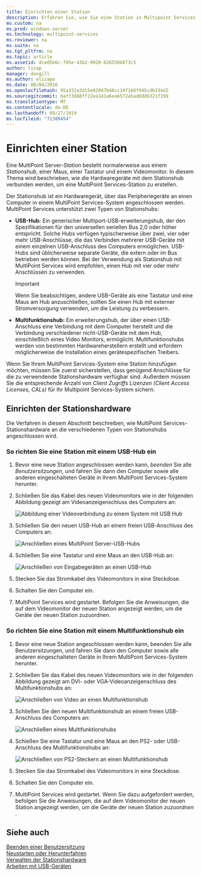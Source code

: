 ```yaml
---
title: Einrichten einer Station
description: Erfahren Sie, wie Sie eine Station in Multipoint Services einrichten.
ms.custom: na
ms.prod: windows-server
ms.technology: multipoint-services
ms.reviewer: na
ms.suite: na
ms.tgt_pltfrm: na
ms.topic: article
ms.assetid: dce05b6c-795e-43b2-9920-026550b873c5
author: lizap
manager: dongill
ms.author: elizapo
ms.date: 08/04/2016
ms.openlocfilehash: 95a332a3d15e82047b46cc19f168f945cdb334d2
ms.sourcegitcommit: 6aff3d88ff22ea141a6ea6572a5ad8dd6321f199
ms.translationtype: MT
ms.contentlocale: de-DE
ms.lasthandoff: 09/27/2019
ms.locfileid: "71389454"
---
```

# <a name="set-up-a-station"></a>Einrichten einer Station
Eine MultiPoint Server-*Station* besteht normalerweise aus einem *Stationshub*, einer Maus, einer Tastatur und einem Videomonitor. In diesem Thema wird beschrieben, wie die Hardwaregeräte mit dem Stationshub verbunden werden, um eine MultiPoint Services-Station zu erstellen.  
  
Der Stationshub ist ein Hardwaregerät, über das Peripheriegeräte an einen Computer in einem MultiPoint Services-System angeschlossen werden. MultiPoint Services unterstützt zwei Typen von Stationshubs:  
  
-   **USB-Hub:** Ein generischer Multiport-USB-erweiterungshub, der den Spezifikationen für den universellen seriellen Bus 2,0 oder höher entspricht. Solche Hubs verfügen typischerweise über zwei, vier oder mehr USB-Anschlüsse, die das Verbinden mehrerer USB-Geräte mit einem einzelnen USB-Anschluss des Computers ermöglichen. USB-Hubs sind üblicherweise separate Geräte, die extern oder im Bus betrieben werden können. Bei der Verwendung als Stationshub mit MultiPoint Services wird empfohlen, einen Hub mit vier oder mehr Anschlüssen zu verwenden.  
  
    > [!IMPORTANT]  
    > Wenn Sie beabsichtigen, andere USB-Geräte als eine Tastatur und eine Maus am Hub anzuschließen, sollten Sie einen Hub mit externer Stromversorgung verwenden, um die Leistung zu verbessern.  
  
-   **Multifunktionshub:** Ein erweiterungshub, der über einen USB-Anschluss eine Verbindung mit dem Computer herstellt und die Verbindung verschiedener nicht-USB-Geräte mit dem Hub, einschließlich eines Video Monitors, ermöglicht. Multifunktionshubs werden von bestimmten Hardwareherstellern erstellt und erfordern möglicherweise die Installation eines gerätespezifischen Treibers.  
  
Wenn Sie Ihrem MultiPoint Services-System eine Station hinzufügen möchten, müssen Sie zuerst sicherstellen, dass genügend Anschlüsse für die zu verwendende Stationshardware verfügbar sind. Außerdem müssen Sie die entsprechende Anzahl von *Client Zugriffs Lizenzen (Client Access Licenses, CALs)* für Ihr Multipoint Services-System sichern.  
  
## <a name="setting-up-station-hardware"></a>Einrichten der Stationshardware  
Die Verfahren in diesem Abschnitt beschreiben, wie MultiPoint Services-Stationshardware an die verschiedenen Typen von Stationshubs angeschlossen wird.  
  
### <a name="to-set-up-a-station-with-a-usb-hub"></a>So richten Sie eine Station mit einem USB-Hub ein  
  
1.  Bevor eine neue Station angeschlossen werden kann, *beenden* Sie alle *Benutzersitzungen*, und fahren Sie dann den Computer sowie alle anderen eingeschalteten Geräte in Ihrem MultiPoint Services-System herunter.  
  
2.  Schließen Sie das Kabel des neuen Videomonitors wie in der folgenden Abbildung gezeigt am Videoanzeigenschluss des Computers an:  
  
    ![Abbildung einer Videoverbindung zu einem System mit USB Hub](./media/WMSVideoConnection.gif)  
  
3.  Schließen Sie den neuen USB-Hub an einem freien USB-Anschluss des Computers an:  
  
    ![Anschließen eines MultiPoint Server-USB-Hubs](./media/WMSUSBHubConnection.gif)  
  
4.  Schließen Sie eine Tastatur und eine Maus an den USB-Hub an:  
  
    ![Anschließen von Eingabegeräten an einen USB-Hub](./media/WMSUSBDeviceConnection.gif)  
  
5.  Stecken Sie das Stromkabel des Videomonitors in eine Steckdose.  
  
6.  Schalten Sie den Computer ein.  
  
7.  MultiPoint Services wird gestartet. Befolgen Sie die Anweisungen, die auf dem Videomonitor der neuen Station angezeigt werden, um die Geräte der neuen Station zuzuordnen.  
  
### <a name="to-set-up-a-station-with-a-multifunction-hub"></a>So richten Sie eine Station mit einem Multifunktionshub ein  
  
1.  Bevor eine neue Station angeschlossen werden kann, beenden Sie alle Benutzersitzungen, und fahren Sie dann den Computer sowie alle anderen eingeschalteten Geräte in Ihrem MultiPoint Services-System herunter.  
  
2.  Schließen Sie das Kabel des neuen Videomonitors wie in der folgenden Abbildung gezeigt am DVI- oder VGA-Videoanzeigenschluss des Multifunktionshubs an:  
  
    ![Anschließen von Video an einen Multifunktionshub](./media/WMSMultifunctionHubVideoConnection.gif)  
  
3.  Schließen Sie den neuen Multifunktionshub an einem freien USB-Anschluss des Computers an:  
  
    ![Anschließen eines Multifunktionshubs](./media/WMSMultifunctionHubConnection.gif)  
  
4.  Schießen Sie eine Tastatur und eine Maus an den PS2- oder USB-Anschluss des Multifunktionshubs an:  
  
    ![Anschließen von PS2-Steckern an einen Multifunktionshub](./media/WMSMultifunctionHubPS2Connection.gif)  
  
5.  Stecken Sie das Stromkabel des Videomonitors in eine Steckdose.  
  
6.  Schalten Sie den Computer ein.  
  
7.  MultiPoint Services wird gestartet. Wenn Sie dazu aufgefordert werden, befolgen Sie die Anweisungen, die auf dem Videomonitor der neuen Station angezeigt werden, um die Geräte der neuen Station *zuzuordnen* .  
  
## <a name="see-also"></a>Siehe auch  
[Beenden einer Benutzersitzung](End-a-User-Session.md)  
[Neustarten oder Herunterfahren](Restart-or-Shut-Down.md)  
[Verwalten der Stationshardware](Manage-Station-Hardware.md)  
[Arbeiten mit USB-Geräten](Work-with-USB-Devices.md)